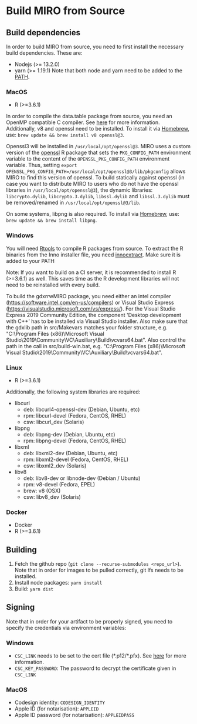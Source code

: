 # Build MIRO from Source

## Build dependencies
In order to build MIRO from source, you need to first install the necessary build dependencies. These are:

* Nodejs (>= 13.2.0)
* yarn (>= 1.19.1)
Note that both node and yarn need to be added to the [PATH](https://en.wikipedia.org/wiki/PATH_%28variable%29).

### MacOS
* R (>=3.6.1)

In order to compile the data.table package from source, you need an OpenMP compatible C compiler. See [here](https://github.com/Rdatatable/data.table/wiki/Installation#openmp-enabled-compiler-for-mac) for more information.
Additionally, v8 and openssl need to be installed. To install it via [Homebrew](https://brew.sh), use: `brew update && brew install v8 openssl@3`.

Openssl3 will be installed in `/usr/local/opt/openssl@3`. MIRO uses a custom version of the [openssl](https://github.com/jeroen/openssl) R package that sets the `PKG_CONFIG_PATH` environment variable to the content of the `OPENSSL_PKG_CONFIG_PATH` environment variable. Thus, setting `export OPENSSL_PKG_CONFIG_PATH=/usr/local/opt/openssl@3/lib/pkgconfig` allows MIRO to find this version of openssl. To build statically against openssl (in case you want to distribute MIRO to users who do not have the openssl libraries in `/usr/local/opt/openssl@3`), the dynamic libraries: `libcrypto.dylib`, `libcrypto.3.dylib`, `libssl.dylib` and `libssl.3.dylib` must be removed/renamed in `/usr/local/opt/openssl@3/lib`.

On some systems, libpng is also required. To install via [Homebrew](https://brew.sh), use: `brew update && brew install libpng`.

### Windows
You will need [Rtools](https://cran.r-project.org/bin/windows/Rtools/) to compile R packages from source.
To extract the R binaries from the Inno installer file, you need [innoextract](https://constexpr.org/innoextract/). Make sure it is added to your PATH

Note: If you want to build on a CI server, it is recommended to install R (>=3.6.1) as well. This saves time as the R development libraries will not need to be reinstalled with every build.

To build the gdxrrwMIRO package, you need either an intel compiler (https://software.intel.com/en-us/compilers) or Visual Studio Express (https://visualstudio.microsoft.com/vs/express/). For the Visual Studio Express 2019 Community Edition, the component 'Desktop development with C++' has to be installed via Visual Studio installer. Also make sure that the gdxlib path in src/Makevars matches your folder structure, e.g. "C:\Program Files (x86)\Microsoft Visual Studio\2019\Community\VC\Auxiliary\Build\vcvars64.bat". Also control the path in the call in src/build-win.bat, e.g. "C:\Program Files (x86)\Microsoft Visual Studio\2019\Community\VC\Auxiliary\Build\vcvars64.bat".

### Linux
* R (>=3.6.1)

Additionally, the following system libraries are required:

* libcurl
    - deb: libcurl4-openssl-dev (Debian, Ubuntu, etc)
    - rpm: libcurl-devel (Fedora, CentOS, RHEL)
    - csw: libcurl_dev (Solaris)
* libpng
    - deb: libpng-dev (Debian, Ubuntu, etc)
    - rpm: libpng-devel (Fedora, CentOS, RHEL)
* libxml
    - deb: libxml2-dev (Debian, Ubuntu, etc)
    - rpm: libxml2-devel (Fedora, CentOS, RHEL)
    - csw: libxml2_dev (Solaris)
* libv8
    - deb: libv8-dev or libnode-dev (Debian / Ubuntu)
    - rpm: v8-devel (Fedora, EPEL)
    - brew: v8 (OSX)
    - csw: libv8_dev (Solaris)

### Docker
* Docker
* R (>=3.6.1)

## Building
1. Fetch the github repo (`git clone --recurse-submodules <repo_url>`). Note that in order for images to be pulled correctly, git lfs needs to be installed.
1. Install node packages: `yarn install`
1. Build: `yarn dist`


## Signing
Note that in order for your artifact to be properly signed, you need to specify the credentials via environment variables:
### Windows
* `CSC_LINK` needs to be set to the cert file (\*.p12/\*.pfx). See [here](https://www.electron.build/code-signing) for more information.
* `CSC_KEY_PASSWORD`: The password to decrypt the certificate given in `CSC_LINK`

### MacOS
* Codesign identity: `CODESIGN_IDENTITY`
* Apple ID (for notarisation): `APPLEID`
* Apple ID password (for notarisation): `APPLEIDPASS`
